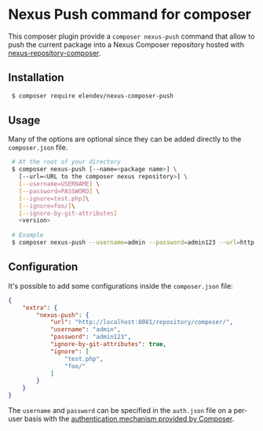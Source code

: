 # Nexus Push command for composer
This composer plugin provide a `composer nexus-push` command that allow to push the current package into a Nexus 
Composer repository hosted with [nexus-repository-composer](https://github.com/sonatype-nexus-community/nexus-repository-composer).

## Installation
```bash
 $ composer require elendev/nexus-composer-push
 ```

## Usage
Many of the options are optional since they can be added directly to the `composer.json` file.
```bash
 # At the root of your directory
 $ composer nexus-push [--name=<package name>] \
   [--url=<URL to the composer nexus repository>] \
   [--username=USERNAME] \
   [--password=PASSWORD] \
   [--ignore=test.php]\
   [--ignore=foo/]\
   [--ignore-by-git-attributes]
   <version>
   
 # Example
 $ composer nexus-push --username=admin --password=admin123 --url=http://localhost:8081/repository/composer --ignore=test.php --ignore=foo/ 0.0.1
 ```

## Configuration
It's possible to add some configurations inside the `composer.json` file:
```json
{
    "extra": {
        "nexus-push": {
            "url": "http://localhost:8081/repository/composer/",
            "username": "admin",
            "password": "admin123",
            "ignore-by-git-attributes": true,
            "ignore": [
                "test.php",
                "foo/"
            ]
        }
    }
}
```

The `username` and `password` can be specified in the `auth.json` file on a per-user basis with the [authentication mechanism provided by Composer](https://getcomposer.org/doc/articles/http-basic-authentication.md).
